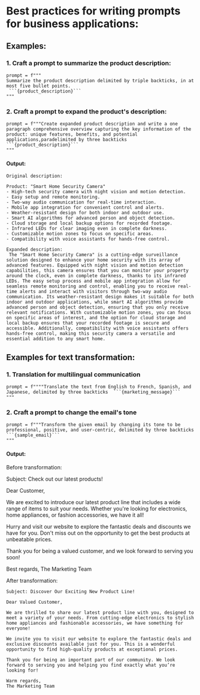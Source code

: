 # Best practices for writing prompts for business applications:

## Examples: 
### 1. Craft a prompt to summarize the product description:
```
prompt = f"""
Summarize the product description delimited by triple backticks, in at most five bullet points.
 ```{product_description}```
"""
```

### 2. Craft a prompt to expand the product's description:
```
prompt = f"""Create expanded product description and write a one paragraph comprehensive overview capturing the key information of the product: unique features, benefits, and potential applications,paradelimited by three backticks ```{product_description}```
"""
```
#### Output:
    Original description: 
     
    Product: "Smart Home Security Camera"
    - High-tech security camera with night vision and motion detection.
    - Easy setup and remote monitoring.
    - Two-way audio communication for real-time interaction.
    - Mobile app integration for convenient control and alerts.
    - Weather-resistant design for both indoor and outdoor use.
    - Smart AI algorithms for advanced person and object detection.
    - Cloud storage and local backup options for recorded footage.
    - Infrared LEDs for clear imaging even in complete darkness.
    - Customizable motion zones to focus on specific areas.
    - Compatibility with voice assistants for hands-free control.
    
    Expanded description: 
     The "Smart Home Security Camera" is a cutting-edge surveillance solution designed to enhance your home security with its array of advanced features. Equipped with night vision and motion detection capabilities, this camera ensures that you can monitor your property around the clock, even in complete darkness, thanks to its infrared LEDs. The easy setup process and mobile app integration allow for seamless remote monitoring and control, enabling you to receive real-time alerts and interact with visitors through two-way audio communication. Its weather-resistant design makes it suitable for both indoor and outdoor applications, while smart AI algorithms provide advanced person and object detection, ensuring that you only receive relevant notifications. With customizable motion zones, you can focus on specific areas of interest, and the option for cloud storage and local backup ensures that your recorded footage is secure and accessible. Additionally, compatibility with voice assistants offers hands-free control, making this security camera a versatile and essential addition to any smart home.
    
## Examples for text transformation:
### 1. Translation for multilingual communication
```
prompt = f""""Translate the text from English to French, Spanish, and Japanese, delimited by three backticks  ```{marketing_message}```
"""
```

### 2. Craft a prompt to change the email's tone
```
prompt = f"""Transform the given email by changing its tone to be professional, positive, and user-centric, delimited by three backticks ```{sample_email}```
"""
```
#### Output:
Before transformation: 
 
Subject: Check out our latest products!

Dear Customer,

We are excited to introduce our latest product line that includes a wide range of items to suit your needs. Whether you're looking for electronics, home appliances, or fashion accessories, we have it all!

Hurry and visit our website to explore the fantastic deals and discounts we have for you. Don't miss out on the opportunity to get the best products at unbeatable prices.

Thank you for being a valued customer, and we look forward to serving you soon!

Best regards,
The Marketing Team

After transformation: 
 ```
Subject: Discover Our Exciting New Product Line!

Dear Valued Customer,

We are thrilled to share our latest product line with you, designed to meet a variety of your needs. From cutting-edge electronics to stylish home appliances and fashionable accessories, we have something for everyone!

We invite you to visit our website to explore the fantastic deals and exclusive discounts available just for you. This is a wonderful opportunity to find high-quality products at exceptional prices.

Thank you for being an important part of our community. We look forward to serving you and helping you find exactly what you’re looking for!

Warm regards,  
The Marketing Team
```
